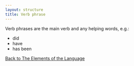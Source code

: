 ```yaml
---
layout: structure
title: Verb phrase
---
```


Verb phrases are the main verb and any helping words, e.g.:
  * did
  * have
  * has been
  

  <a href="/structures/the-elements-of-the-language">Back to The Elements of the Language</a>